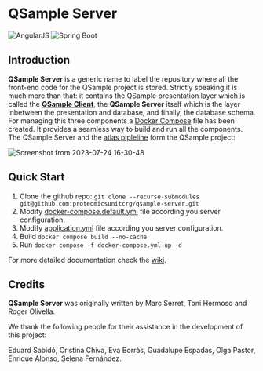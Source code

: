 # QSample Server

![AngularJS](https://img.shields.io/badge/AngularJS-E23237?style=for-the-badge&logo=angularjs&logoColor=white)
![Spring Boot](https://img.shields.io/badge/Spring_Boot-F2F4F9?style=for-the-badge&logo=spring-boot)

## Introduction

**QSample Server** is a generic name to label the repository where all the front-end code for the QSample project is stored. Strictly speaking it is much more than that: it contains the QSample presentation layer which is called the **[QSample Client](https://github.com/proteomicsunitcrg/qsample-client)**, the **QSample Server** itself which is the layer inbetween the presentation and database, and finally, the database schema. For managing this three components a [Docker Compose](https://github.com/proteomicsunitcrg/qsample-server/blob/master/docker-compose.default.yml) file has been created. It provides a seamless way to build and run all the components. The QSample Server and the [atlas pipleline](https://github.com/proteomicsunitcrg/atlas) form the QSample project:  

![Screenshot from 2023-07-24 16-30-48](https://github.com/proteomicsunitcrg/qsample-server/assets/1679820/5e13185c-72b4-4f8e-9fda-93738a64c9ba)

## Quick Start

1. Clone the github repo: `git clone --recurse-submodules git@github.com:proteomicsunitcrg/qsample-server.git`
2. Modify [docker-compose.default.yml](https://github.com/proteomicsunitcrg/qsample-server/blob/master/docker-compose.default.yml) file according you server configuration.
3. Modify [application.yml](https://github.com/proteomicsunitcrg/qsample-server/blob/master/src/main/resources/application.yml) file according you server configuration.
4. Build `docker compose build --no-cache`
5. Run `docker compose -f docker-compose.yml up -d`

For more detailed documentation check the [wiki](https://github.com/proteomicsunitcrg/qsample-server/wiki). 
   
## Credits

**QSample Server** was originally written by Marc Serret, Toni Hermoso and Roger Olivella.

We thank the following people for their assistance in the development of this project:

Eduard Sabidó, Cristina Chiva, Eva Borràs, Guadalupe Espadas, Olga Pastor, Enrique Alonso, Selena Fernández.
